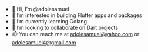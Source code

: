 - 👋 Hi, I’m @adolesamuel
- 👀 I’m interested in building Flutter apps and packages
- 🌱 I’m currently learning Golang
- 💞️ I’m looking to collaborate on Dart projects
- 📫 You can reach me at adolesamuel@yahoo.com or adolesamuel4@gmail.com

<!---
adolesamuel/adolesamuel is a ✨ special ✨ repository because its `README.md` (this file) appears on your GitHub profile.
You can click the Preview link to take a look at your changes.
--->

